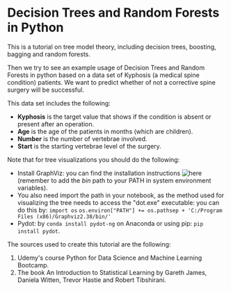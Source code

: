 # Decision Trees and Random Forests in Python
This is a tutorial on tree model theory, including decision trees, boosting, bagging and random forests. 

Then we try to see an example usage of Decision Trees and Random Forests in python based on a data set of Kyphosis (a medical spine condition) patients. We want to predict whether of not a corrective spine surgery will be successful.

This data set includes the following:
* __Kyphosis__ is the target value that shows if the condition is absent or present after an operation.
* __Age__  is the age of the patients in months (which are children).
* __Number__ is the number of vertebrae involved.
* __Start__ is the starting vertebrae level of the surgery.

Note that for tree visualizations you should do the following:
* Install GraphViz: you can find the installation instructions ![here](http://www.graphviz.org/download/) (remember to add the _bin_ path to your PATH in system environment variables).
* You also need import the path in your notebook, as the method used for visualizing the tree needs to access the "dot.exe" executable: you can do this by:
`import os`
`os.environ["PATH"] += os.pathsep + 'C:/Program Files (x86)/Graphviz2.38/bin/'`
* Pydot: by `conda install pydot-ng` on Anaconda or using pip: `pip install pydot`.

The sources used to create this tutorial are the following:

  1.  Udemy's course Python for Data Science and Machine Learning Bootcamp.
  2.  The book An Introduction to Statistical Learning by Gareth James, Daniela Witten, Trevor Hastie and Robert Tibshirani.
